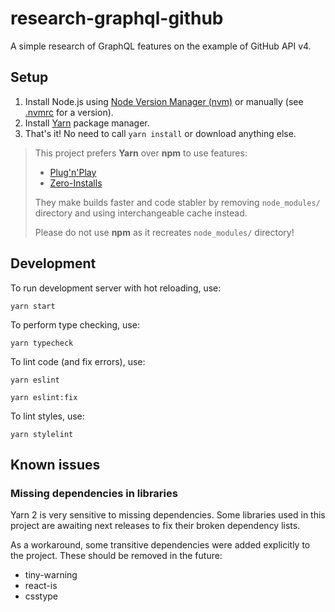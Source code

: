 # research-graphql-github

A simple research of GraphQL features on the example of GitHub API v4.

## Setup

1. Install Node.js using [Node Version Manager (nvm)](https://github.com/nvm-sh/nvm) or manually (see [.nvmrc](./.nvmrc) for a version).
1. Install [Yarn](https://yarnpkg.com/getting-started/install#global-install) package manager.
1. That's it! No need to call `yarn install` or download anything else.

> This project prefers **Yarn** over **npm** to use features:
> - [Plug'n'Play](https://yarnpkg.com/features/pnp)
> - [Zero-Installs](https://yarnpkg.com/features/zero-installs)
>
> They make builds faster and code stabler by removing `node_modules/` directory and using interchangeable cache instead.
>
> Please do not use **npm** as it recreates `node_modules/` directory!

## Development

To run development server with hot reloading, use:

`yarn start`

To perform type checking, use:

`yarn typecheck`

To lint code (and fix errors), use:

`yarn eslint`

`yarn eslint:fix`

To lint styles, use:

`yarn stylelint`

## Known issues

### Missing dependencies in libraries

Yarn 2 is very sensitive to missing dependencies. Some libraries used in this project are awaiting next releases to fix their broken dependency lists.

As a workaround, some transitive dependencies were added explicitly to the project. These should be removed in the future:  
- tiny-warning
- react-is
- csstype
